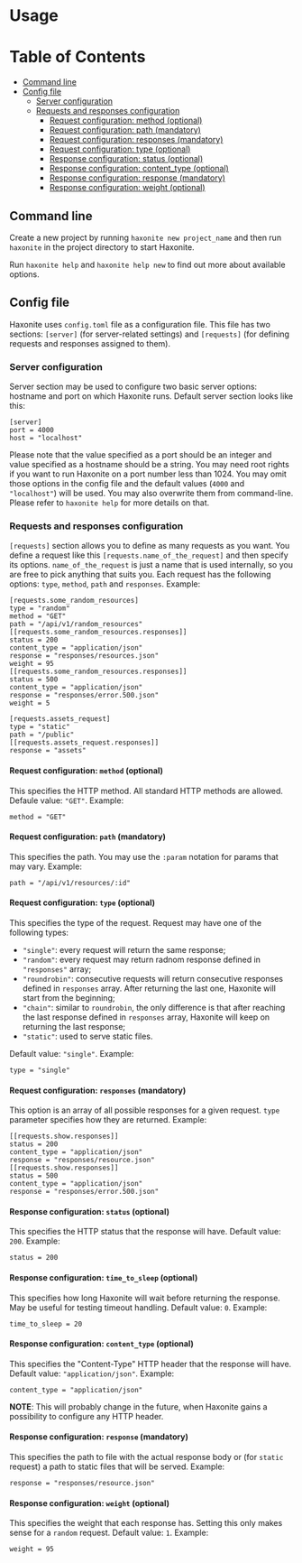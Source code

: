 # Usage

# Table of Contents

   * [Command line](#command-line)
   * [Config file](#config-file)
      * [Server configuration](#server-configuration)
      * [Requests and responses configuration](#requests-and-responses-configuration)
         * [Request configuration: method (optional)](#request-configuration-method-optional)
         * [Request configuration: path (mandatory)](#request-configuration-path-mandatory)
         * [Request configuration: responses (mandatory)](#request-configuration-responses-mandatory)
         * [Request configuration: type (optional)](#request-configuration-type-optional)
         * [Response configuration: status (optional)](#response-configuration-status-optional)
         * [Response configuration: content_type (optional)](#response-configuration-content_type-optional)
         * [Response configuration: response (mandatory)](#response-configuration-response-mandatory)
         * [Response configuration: weight (optional)](#response-configuration-weight-optional)


## Command line

Create a new project by running `haxonite new project_name` and then run
`haxonite` in the project directory to start Haxonite.

Run `haxonite help` and `haxonite help new` to find out more about
available options.

## Config file

Haxonite uses `config.toml` file as a configuration file. This file has
two sections: `[server]` (for server-related settings) and `[requests]`
(for defining requests and responses assigned to them).

### Server configuration

Server section may be used to configure two basic server options: hostname
and port on which Haxonite runs. Default server section looks like this:

```
[server]
port = 4000
host = "localhost"
```

Please note that the value specified as a port should be an integer and
value specified as a hostname should be a string. You may need root rights
if you want to run Haxonite on a port number less than 1024. You may omit
those options in the config file and the default values (`4000` and
`"localhost"`) will be used. You may also overwrite them from
command-line. Please refer to `haxonite help` for more details on that.

### Requests and responses configuration

`[requests]` section allows you to define as many requests as you want.
You define a request like this `[requests.name_of_the_request]` and then
specify its options. `name_of_the_request` is just a name that is used
internally, so you are free to pick anything that suits you. Each request
has the following options: `type`, `method`, `path` and `responses`.
Example:

```
[requests.some_random_resources]
type = "random"
method = "GET"
path = "/api/v1/random_resources"
[[requests.some_random_resources.responses]]
status = 200
content_type = "application/json"
response = "responses/resources.json"
weight = 95
[[requests.some_random_resources.responses]]
status = 500
content_type = "application/json"
response = "responses/error.500.json"
weight = 5

[requests.assets_request]
type = "static"
path = "/public"
[[requests.assets_request.responses]]
response = "assets"
```

#### Request configuration: `method` (optional)

This specifies the HTTP method. All standard HTTP methods are allowed.
Defaule value: `"GET"`. Example:

```
method = "GET"
```

#### Request configuration: `path` (mandatory)

This specifies the path. You may use the `:param` notation for params that
may vary. Example:

```
path = "/api/v1/resources/:id"
```

#### Request configuration: `type` (optional)

This specifies the type of the request. Request may have one of the
following types:
+ `"single"`: every request will return the same response;
+ `"random"`: every request may return radnom response defined in
  `"responses"` array;
+ `"roundrobin"`: consecutive requests will return consecutive responses
  defined in `responses` array. After returning the last one, Haxonite will
  start from the beginning;
+ `"chain"`: similar to `roundrobin`, the only difference is that
  after reaching the last response defined in `responses` array, Haxonite
  will keep on returning the last response;
+ `"static"`: used to serve static files.

Default value: `"single"`. Example:

```
type = "single"
```

#### Request configuration: `responses` (mandatory)

This option is an array of all possible responses for a given request. `type`
parameter specifies how they are returned. Example:

```
[[requests.show.responses]]
status = 200
content_type = "application/json"
response = "responses/resource.json"
[[requests.show.responses]]
status = 500
content_type = "application/json"
response = "responses/error.500.json"
```

#### Response configuration: `status` (optional)

This specifies the HTTP status that the response will have. Default value:
`200`. Example:

```
status = 200
```

#### Response configuration: `time_to_sleep` (optional)

This specifies how long Haxonite will wait before returning the response.
May be useful for testing timeout handling. Default value: `0`. Example:

```
time_to_sleep = 20
```

#### Response configuration: `content_type` (optional)

This specifies the "Content-Type" HTTP header that the response will have.
Default value: `"application/json"`. Example:

```
content_type = "application/json"
```

**NOTE**: This will probably change in the future, when Haxonite gains
a possibility to configure any HTTP header.

#### Response configuration: `response` (mandatory)

This specifies the path to file with the actual response body or (for
`static` request) a path to static files that will be served. Example:

```
response = "responses/resource.json"
```

#### Response configuration: `weight` (optional)

This specifies the weight that each response has. Setting this only makes
sense for a `random` request. Default value: `1`. Example:

```
weight = 95
```
